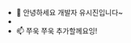 - 👋 안녕하세요 개발자 유시진입니다~
- 
- 📫 쭈욱 쭈욱 추가할께요잉!

<!---
sijinyu/sijinyu is a ✨ special ✨ repository because its `README.md` (this file) appears on your GitHub profile.
You can click the Preview link to take a look at your changes.
--->
